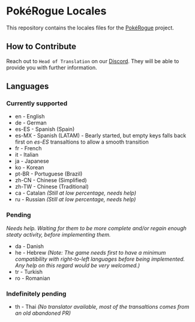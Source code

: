 # PokéRogue Locales

This repository contains the locales files for the [PokéRogue](https://github.com/pagefaultgames/pokerogue) project.

## How to Contribute

Reach out to `Head of Translation` on our [Discord](https://discord.gg/pokerogue).
They will be able to provide you with further information.

## Languages

### Currently supported

- en - English
- de - German
- es-ES - Spanish (Spain)
- es-MX - Spanish (LATAM) - Bearly started, but empty keys falls back first on *es-ES* transaltions to allow a smooth transition
- fr - French
- it - Italian
- ja - Japanese
- ko - Korean
- pt-BR - Portuguese (Brazil)
- zh-CN - Chinese (Simplified)
- zh-TW - Chinese (Traditional)
- ca - Catalan *(Still at low percentage, needs help)*
- ru - Russian *(Still at low percentage, needs help)*

### Pending
*Needs help. Waiting for them to be more complete and/or regain enough steaty activity, before implementing them.*

- da - Danish
- he - Hebrew *(Note: The game needs first to have a minimum compatibility with right-to-left languages before being implemented. Any help on this regard would be very welcomed.)*
- tr - Turkish
- ro - Romanian

### Indefinitely pending

- th - Thai *(No translator available, most of the transaltions comes from an old abandoned PR)*
